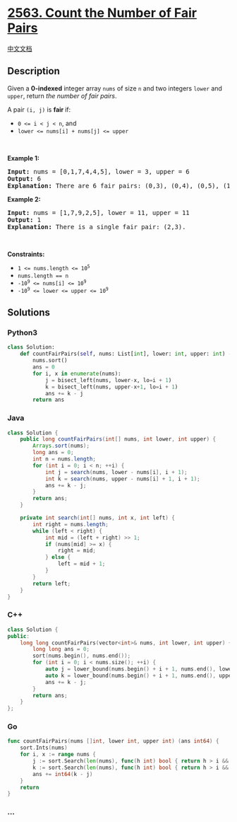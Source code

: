 # [2563. Count the Number of Fair Pairs](https://leetcode.com/problems/count-the-number-of-fair-pairs)

[中文文档](/solution/2500-2599/2563.Count%20the%20Number%20of%20Fair%20Pairs/README.md)

## Description

<p>Given a <strong>0-indexed</strong> integer array <code>nums</code> of size <code>n</code> and two integers <code>lower</code> and <code>upper</code>, return <em>the number of fair pairs</em>.</p>

<p>A pair <code>(i, j)</code> is <b>fair </b>if:</p>

<ul>
	<li><code>0 &lt;= i &lt; j &lt; n</code>, and</li>
	<li><code>lower &lt;= nums[i] + nums[j] &lt;= upper</code></li>
</ul>

<p>&nbsp;</p>
<p><strong class="example">Example 1:</strong></p>

<pre>
<strong>Input:</strong> nums = [0,1,7,4,4,5], lower = 3, upper = 6
<strong>Output:</strong> 6
<strong>Explanation:</strong> There are 6 fair pairs: (0,3), (0,4), (0,5), (1,3), (1,4), and (1,5).
</pre>

<p><strong class="example">Example 2:</strong></p>

<pre>
<strong>Input:</strong> nums = [1,7,9,2,5], lower = 11, upper = 11
<strong>Output:</strong> 1
<strong>Explanation:</strong> There is a single fair pair: (2,3).
</pre>

<p>&nbsp;</p>
<p><strong>Constraints:</strong></p>

<ul>
	<li><code>1 &lt;= nums.length &lt;= 10<sup>5</sup></code></li>
	<li><code>nums.length == n</code></li>
	<li><code><font face="monospace">-10<sup>9</sup></font>&nbsp;&lt;= nums[i] &lt;= 10<sup>9</sup></code></li>
	<li><code><font face="monospace">-10<sup>9</sup>&nbsp;&lt;= lower &lt;= upper &lt;= 10<sup>9</sup></font></code></li>
</ul>

## Solutions

<!-- tabs:start -->

### **Python3**

```python
class Solution:
    def countFairPairs(self, nums: List[int], lower: int, upper: int) -> int:
        nums.sort()
        ans = 0
        for i, x in enumerate(nums):
            j = bisect_left(nums, lower-x, lo=i + 1)
            k = bisect_left(nums, upper-x+1, lo=i + 1)
            ans += k - j
        return ans
```

### **Java**

```java
class Solution {
    public long countFairPairs(int[] nums, int lower, int upper) {
        Arrays.sort(nums);
        long ans = 0;
        int n = nums.length;
        for (int i = 0; i < n; ++i) {
            int j = search(nums, lower - nums[i], i + 1);
            int k = search(nums, upper - nums[i] + 1, i + 1);
            ans += k - j;
        }
        return ans;
    }

    private int search(int[] nums, int x, int left) {
        int right = nums.length;
        while (left < right) {
            int mid = (left + right) >> 1;
            if (nums[mid] >= x) {
                right = mid;
            } else {
                left = mid + 1;
            }
        }
        return left;
    }
}
```

### **C++**

```cpp
class Solution {
public:
    long long countFairPairs(vector<int>& nums, int lower, int upper) {
        long long ans = 0;
        sort(nums.begin(), nums.end());
        for (int i = 0; i < nums.size(); ++i) {
            auto j = lower_bound(nums.begin() + i + 1, nums.end(), lower - nums[i]);
            auto k = lower_bound(nums.begin() + i + 1, nums.end(), upper - nums[i] + 1);
            ans += k - j;
        }
        return ans;
    }
};
```

### **Go**

```go
func countFairPairs(nums []int, lower int, upper int) (ans int64) {
	sort.Ints(nums)
	for i, x := range nums {
		j := sort.Search(len(nums), func(h int) bool { return h > i && nums[h] >= lower-x })
		k := sort.Search(len(nums), func(h int) bool { return h > i && nums[h] >= upper-x+1 })
		ans += int64(k - j)
	}
	return
}
```

### **...**

```

```

<!-- tabs:end -->
